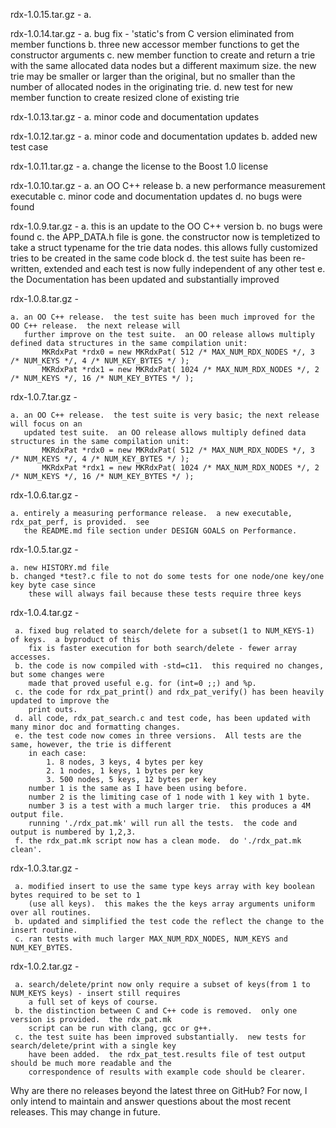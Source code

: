
 rdx-1.0.15.tar.gz - 
    a. 


 rdx-1.0.14.tar.gz - 
    a. bug fix - 'static's from C version eliminated from
       member functions
    b. three new accessor member functions to get the
       constructor arguments
    c. new member function to create and return a trie
       with the same allocated data nodes but a different
       maximum size.  the new trie may be smaller or larger
       than the original, but no smaller than the number of
       allocated nodes in the originating trie.
    d. new test for new member function to create resized
       clone of existing trie


 rdx-1.0.13.tar.gz - 
    a. minor code and documentation updates


 rdx-1.0.12.tar.gz - 
    a. minor code and documentation updates
    b. added new test case


 rdx-1.0.11.tar.gz - 
    a. change the license to the Boost 1.0 license


 rdx-1.0.10.tar.gz - 
    a. an OO C++ release
    b. a new performance measurement executable
    c. minor code and documentation updates
    d. no bugs were found


 rdx-1.0.9.tar.gz - 
    a. this is an update to the OO C++ version
    b. no bugs were found
    c. the APP_DATA.h file is gone. the constructor now is templetized to take a struct typename for the trie
       data nodes. this allows fully customized tries to be created in the same code block
    d. the test suite has been re-written, extended and each test is now fully independent of any other test
    e. the Documentation has been updated and substantially improved


 rdx-1.0.8.tar.gz - 

    a. an OO C++ release.  the test suite has been much improved for the OO C++ release.  the next release will
       further improve on the test suite.  an OO release allows multiply defined data structures in the same compilation unit:
           MKRdxPat *rdx0 = new MKRdxPat( 512 /* MAX_NUM_RDX_NODES */, 3 /* NUM_KEYS */, 4 /* NUM_KEY_BYTES */ );
           MKRdxPat *rdx1 = new MKRdxPat( 1024 /* MAX_NUM_RDX_NODES */, 2 /* NUM_KEYS */, 16 /* NUM_KEY_BYTES */ );


 rdx-1.0.7.tar.gz - 

    a. an OO C++ release.  the test suite is very basic; the next release will focus on an
       updated test suite.  an OO release allows multiply defined data structures in the same compilation unit:
           MKRdxPat *rdx0 = new MKRdxPat( 512 /* MAX_NUM_RDX_NODES */, 3 /* NUM_KEYS */, 4 /* NUM_KEY_BYTES */ );
           MKRdxPat *rdx1 = new MKRdxPat( 1024 /* MAX_NUM_RDX_NODES */, 2 /* NUM_KEYS */, 16 /* NUM_KEY_BYTES */ );


 rdx-1.0.6.tar.gz - 

    a. entirely a measuring performance release.  a new executable, rdx_pat_perf, is provided.  see
       the README.md file section under DESIGN GOALS on Performance.


 rdx-1.0.5.tar.gz - 

    a. new HISTORY.md file
    b. changed *test?.c file to not do some tests for one node/one key/one key byte case since
        these will always fail because these tests require three keys


 rdx-1.0.4.tar.gz - 

     a. fixed bug related to search/delete for a subset(1 to NUM_KEYS-1) of keys.  a byproduct of this
        fix is faster execution for both search/delete - fewer array accesses.
     b. the code is now compiled with -std=c11.  this required no changes, but some changes were
        made that proved useful e.g. for (int=0 ;;) and %p.
     c. the code for rdx_pat_print() and rdx_pat_verify() has been heavily updated to improve the
        print outs.
     d. all code, rdx_pat_search.c and test code, has been updated with many minor doc and formatting changes.
     e. the test code now comes in three versions.  All tests are the same, however, the trie is different
        in each case:
            1. 8 nodes, 3 keys, 4 bytes per key
            2. 1 nodes, 1 keys, 1 bytes per key
            3. 500 nodes, 5 keys, 12 bytes per key
        number 1 is the same as I have been using before.
        number 2 is the limiting case of 1 node with 1 key with 1 byte.
        number 3 is a test with a much larger trie.  this produces a 4M output file.
        running './rdx_pat.mk' will run all the tests.  the code and output is numbered by 1,2,3.
     f. the rdx_pat.mk script now has a clean mode.  do './rdx_pat.mk clean'.


 rdx-1.0.3.tar.gz - 

     a. modified insert to use the same type keys array with key boolean bytes required to be set to 1
        (use all keys).  this makes the the keys array arguments uniform over all routines.
     b. updated and simplified the test code the reflect the change to the insert routine.
     c. ran tests with much larger MAX_NUM_RDX_NODES, NUM_KEYS and NUM_KEY_BYTES.


 rdx-1.0.2.tar.gz - 

     a. search/delete/print now only require a subset of keys(from 1 to NUM_KEYS keys) - insert still requires
        a full set of keys of course.
     b. the distinction between C and C++ code is removed.  only one version is provided.  the rdx_pat.mk
        script can be run with clang, gcc or g++.
     c. the test suite has been improved substantially.  new tests for search/delete/print with a single key
        have been added.  the rdx_pat_test.results file of test output should be much more readable and the
        correspondence of results with example code should be clearer.


 Why are there no releases beyond the latest three on GitHub?  For now, I only intend to maintain and answer
 questions about the most recent releases.  This may change in future.

